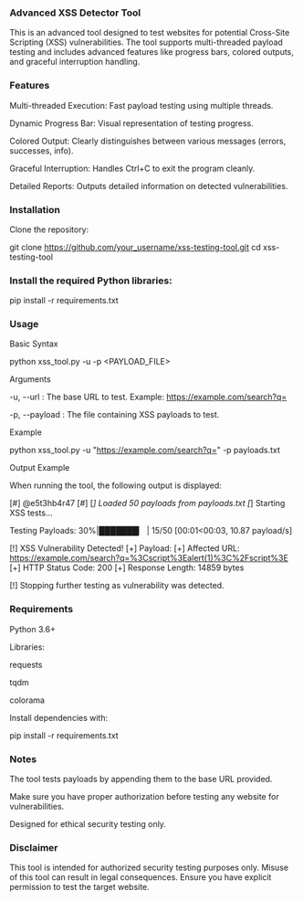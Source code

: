 ### Advanced XSS Detector Tool

This is an advanced tool designed to test websites for potential Cross-Site Scripting (XSS) vulnerabilities. The tool supports multi-threaded payload testing and includes advanced features like progress bars, colored outputs, and graceful interruption handling.

### Features

Multi-threaded Execution: Fast payload testing using multiple threads.

Dynamic Progress Bar: Visual representation of testing progress.

Colored Output: Clearly distinguishes between various messages (errors, successes, info).

Graceful Interruption: Handles Ctrl+C to exit the program cleanly.

Detailed Reports: Outputs detailed information on detected vulnerabilities.

### Installation

Clone the repository:

git clone https://github.com/your_username/xss-testing-tool.git
cd xss-testing-tool

### Install the required Python libraries:

pip install -r requirements.txt

### Usage

Basic Syntax

python xss_tool.py -u <URL> -p <PAYLOAD_FILE>

Arguments

-u, --url : The base URL to test. Example: https://example.com/search?q=

-p, --payload : The file containing XSS payloads to test.

Example

python xss_tool.py -u "https://example.com/search?q=" -p payloads.txt

Output Example

When running the tool, the following output is displayed:

[#] @e5t3hb4r47 [#]
[*] Loaded 50 payloads from payloads.txt
[*] Starting XSS tests...

Testing Payloads:  30%|███████▏            | 15/50 [00:01<00:03, 10.87 payload/s]

[!] XSS Vulnerability Detected!
    [+] Payload: <script>alert(1)</script>
    [+] Affected URL: https://example.com/search?q=%3Cscript%3Ealert(1)%3C%2Fscript%3E
    [+] HTTP Status Code: 200
    [+] Response Length: 14859 bytes

[!] Stopping further testing as vulnerability was detected.

### Requirements

Python 3.6+

Libraries:

requests

tqdm

colorama

Install dependencies with:

pip install -r requirements.txt

### Notes

The tool tests payloads by appending them to the base URL provided.

Make sure you have proper authorization before testing any website for vulnerabilities.

Designed for ethical security testing only.

### Disclaimer

This tool is intended for authorized security testing purposes only. Misuse of this tool can result in legal consequences. Ensure you have explicit permission to test the target website.

